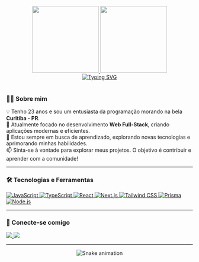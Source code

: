 <div align="center">
  <a href="https://github.com/lucasmarques594">
  <img height="180em" src="https://github-readme-stats.vercel.app/api?username=lucasmarques594&show_icons=true&theme=dracula&include_all_commits=true&count_private=true"/>
  <img height="180em" src="https://github-readme-stats.vercel.app/api/top-langs/?username=lucasmarques594&layout=compact&langs_count=7&theme=dracula"/>
  </a>
</div>

<div align="center"> 
  <a href="https://git.io/typing-svg"><img src="https://readme-typing-svg.demolab.com?font=Fira+Code&weight=700&size=25&pause=1000&color=61DAFB¢er=true&vCenter=true&width=435&lines=Ol%C3%A1%2C+eu+sou+o+Lucas+Marques!+%F0%9F%91%8B;Desenvolvedor+Web+Full-Stack;Sempre+aprendendo+e+codando...;Seja+bem-vindo(a)+ao+meu+perfil!" alt="Typing SVG" /></a>
</div>

<br>

### 👨‍💻 Sobre mim

<p align="left">
  💡 Tenho 23 anos e sou um entusiasta da programação morando na bela <strong>Curitiba - PR</strong>.<br>
  🚀 Atualmente focado no desenvolvimento <strong>Web Full-Stack</strong>, criando aplicações modernas e eficientes.<br>
  🌱 Estou sempre em busca de aprendizado, explorando novas tecnologias e aprimorando minhas habilidades.<br>
  📫 Sinta-se à vontade para explorar meus projetos. O objetivo é contribuir e aprender com a comunidade!
</p>

---

### 🛠️ Tecnologias e Ferramentas

<p align="left">
  <a href="https://developer.mozilla.org/en-US/docs/Web/JavaScript" target="_blank" rel="noreferrer">
    <img src="https://img.shields.io/badge/JavaScript-F7DF1E?style=for-the-badge&logo=javascript&logoColor=black" alt="JavaScript">
  </a>
  <a href="https://www.typescriptlang.org/" target="_blank" rel="noreferrer">
    <img src="https://img.shields.io/badge/TypeScript-3178C6?style=for-the-badge&logo=typescript&logoColor=white" alt="TypeScript">
  </a>
  <a href="https://reactjs.org/" target="_blank" rel="noreferrer">
    <img src="https://img.shields.io/badge/React-20232A?style=for-the-badge&logo=react&logoColor=61DAFB" alt="React">
  </a>
  <a href="https://nextjs.org/" target="_blank" rel="noreferrer">
    <img src="https://img.shields.io/badge/Next.js-000000?style=for-the-badge&logo=nextdotjs&logoColor=white" alt="Next.js">
  </a>
  <a href="https://tailwindcss.com/" target="_blank" rel="noreferrer">
    <img src="https://img.shields.io/badge/Tailwind_CSS-38B2AC?style=for-the-badge&logo=tailwind-css&logoColor=white" alt="Tailwind CSS">
  </a>
  <a href="https://www.prisma.io/" target="_blank" rel="noreferrer">
    <img src="https://img.shields.io/badge/Prisma-2D3748?style=for-the-badge&logo=prisma&logoColor=white" alt="Prisma">
  </a>
  <a href="https://nodejs.org" target="_blank" rel="noreferrer">
    <img src="https://img.shields.io/badge/Node.js-339933?style=for-the-badge&logo=nodedotjs&logoColor=white" alt="Node.js">
  </a>
</p>

---

### 🔗 Conecte-se comigo

<p align="left">
  <a href="https://linkedin.com/in/lucasmarques594" target="_blank">
    <img src="https://img.shields.io/badge/-LinkedIn-%230077B5?style=for-the-badge&logo=linkedin&logoColor=white" target="_blank">
  </a>
  <a href="mailto:lucasmarques594@gmail.com">
    <img src="https://img.shields.io/badge/-Gmail-%23333?style=for-the-badge&logo=gmail&logoColor=white" target="_blank">
  </a>
</p>

---

<div align="center">
  <img src="https://github-readme-contribution-grid-snake.vercel.app/api?user=lucasmarques594&theme=dark" alt="Snake animation">
</div>
